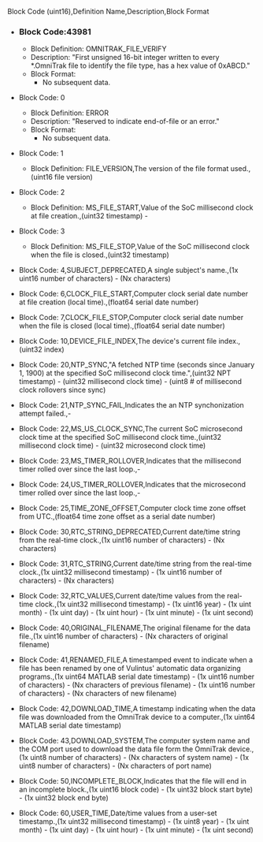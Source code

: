 Block Code (uint16),Definition Name,Description,Block Format


* ### Block Code:43981
  * Block Definition: OMNITRAK_FILE_VERIFY
  * Description: "First unsigned 16-bit integer written to every *.OmniTrak file to identify the file type, has a hex value of 0xABCD."
  * Block Format:
    * No subsequent data.


* Block Code: 0
  * Block Definition: ERROR
  * Description: "Reserved to indicate end-of-file or an error."
  * Block Format:
    * No subsequent data.

* Block Code: 1
  * Block Definition: FILE_VERSION,The version of the file format used.,(uint16 file version)


* Block Code: 2
  * Block Definition: MS_FILE_START,Value of the SoC millisecond clock at file creation.,(uint32 timestamp) - 


* Block Code: 3
  * Block Definition: MS_FILE_STOP,Value of the SoC millisecond clock when the file is closed.,(uint32 timestamp)


* Block Code: 4,SUBJECT_DEPRECATED,A single subject's name.,(1x uint16 number of characters) - (Nx characters)
* Block Code: 6,CLOCK_FILE_START,Computer clock serial date number at file creation (local time).,(float64 serial date number)
* Block Code: 7,CLOCK_FILE_STOP,Computer clock serial date number when the file is closed (local time).,(float64 serial date number)
* Block Code: 10,DEVICE_FILE_INDEX,The device's current file index.,(uint32 index)
* Block Code: 20,NTP_SYNC,"A fetched NTP time (seconds since January 1, 1900) at the specified SoC millisecond clock time.",(uint32 NPT timestamp) - (uint32 millisecond clock time) - (uint8 # of millisecond clock rollovers since sync)
* Block Code: 21,NTP_SYNC_FAIL,Indicates the an NTP synchonization attempt failed.,-
* Block Code: 22,MS_US_CLOCK_SYNC,The current SoC microsecond clock time at the specified SoC millisecond clock time.,(uint32 millisecond clock time) - (uint32 microsecond clock time)
* Block Code: 23,MS_TIMER_ROLLOVER,Indicates that the millisecond timer rolled over since the last loop.,-
* Block Code: 24,US_TIMER_ROLLOVER,Indicates that the microsecond timer rolled over since the last loop.,-
* Block Code: 25,TIME_ZONE_OFFSET,Computer clock time zone offset from UTC.,(float64 time zone offset as a serial date number)
* Block Code: 30,RTC_STRING_DEPRECATED,Current date/time string from the real-time clock.,(1x uint16 number of characters) - (Nx characters)
* Block Code: 31,RTC_STRING,Current date/time string from the real-time clock.,(1x uint32 millisecond timestamp) - (1x uint16 number of characters) - (Nx characters)
* Block Code: 32,RTC_VALUES,Current date/time values from the real-time clock.,(1x uint32 millisecond timestamp) - (1x uint16  year) - (1x uint month) - (1x uint day) - (1x uint hour) - (1x uint minute) - (1x uint second)
* Block Code: 40,ORIGINAL_FILENAME,The original filename for the data file.,(1x uint16 number of characters) - (Nx characters of original filename)
* Block Code: 41,RENAMED_FILE,A timestamped event to indicate when a file has been renamed by one of Vulintus' automatic data organizing programs.,(1x uint64 MATLAB serial date timestamp) - (1x uint16 number of characters) - (Nx characters of previous filename) - (1x uint16 number of characters) - (Nx characters of new filename)
* Block Code: 42,DOWNLOAD_TIME,A timestamp indicating when the data file was downloaded from the OmniTrak device to a computer.,(1x uint64 MATLAB serial date timestamp)
* Block Code: 43,DOWNLOAD_SYSTEM,The computer system name and the COM port used to download the data file form the OmniTrak device.,(1x uint8 number of characters) - (Nx characters of system name) - (1x uint8 number of characters) - (Nx characters of port name)
* Block Code: 50,INCOMPLETE_BLOCK,Indicates that the file will end in an incomplete block.,(1x uint16 block code) - (1x uint32 block start byte) - (1x uint32 block end byte)
* Block Code: 60,USER_TIME,Date/time values from a user-set timestamp.,(1x uint32 millisecond timestamp) - (1x uint8 year) - (1x uint month) - (1x uint day) - (1x uint hour) - (1x uint minute) - (1x uint second)
